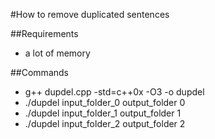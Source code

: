 #How to remove duplicated sentences

##Requirements
- a lot of memory

##Commands
- g++ dupdel.cpp -std=c++0x -O3 -o dupdel 
- ./dupdel input_folder_0 output_folder 0
- ./dupdel input_folder_1 output_folder 1
- ./dupdel input_folder_2 output_folder 2

